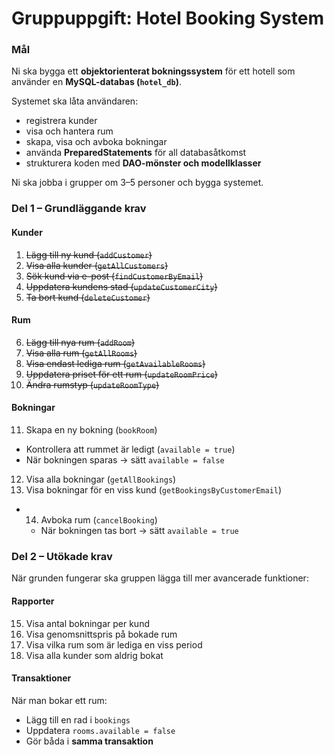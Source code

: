 # Gruppuppgift: Hotel Booking System
### Mål
Ni ska bygga ett **objektorienterat bokningssystem** för ett hotell som använder en **MySQL-databas (`hotel_db`)**.

Systemet ska låta användaren:
* registrera kunder
* visa och hantera rum
* skapa, visa och avboka bokningar
* använda **PreparedStatements** för all databasåtkomst
* strukturera koden med **DAO-mönster och modellklasser**

Ni ska jobba i grupper om 3–5 personer och bygga systemet.

### Del 1 – Grundläggande krav
#### Kunder
1. ~~Lägg till ny kund (`addCustomer`)~~
2. ~~Visa alla kunder (`getAllCustomers`)~~
3. ~~Sök kund via e-post (`findCustomerByEmail`)~~
4. ~~Uppdatera kundens stad (`updateCustomerCity`)~~
5. ~~Ta bort kund (`deleteCustomer`)~~

#### Rum
6. ~~Lägg till nya rum (`addRoom`)~~
7. ~~Visa alla rum (`getAllRooms`)~~
8. ~~Visa endast lediga rum (`getAvailableRooms`)~~
9. ~~Uppdatera priset för ett rum (`updateRoomPrice`)~~
10. ~~Ändra rumstyp (`updateRoomType`)~~

#### Bokningar
11. Skapa en ny bokning (`bookRoom`)
  * Kontrollera att rummet är ledigt (`available = true`)
  * När bokningen sparas → sätt `available = false`
12. Visa alla bokningar (`getAllBookings`)
13. Visa bokningar för en viss kund (`getBookingsByCustomerEmail`)
* 14. Avboka rum (`cancelBooking`)
  * När bokningen tas bort → sätt `available = true`

### Del 2 – Utökade krav
När grunden fungerar ska gruppen lägga till mer avancerade funktioner:
#### Rapporter
15. Visa antal bokningar per kund
16. Visa genomsnittspris på bokade rum
17. Visa vilka rum som är lediga en viss period
18. Visa alla kunder som aldrig bokat

#### Transaktioner
När man bokar ett rum:
* Lägg till en rad i `bookings`
* Uppdatera `rooms.available = false`
* Gör båda i **samma transaktion**
